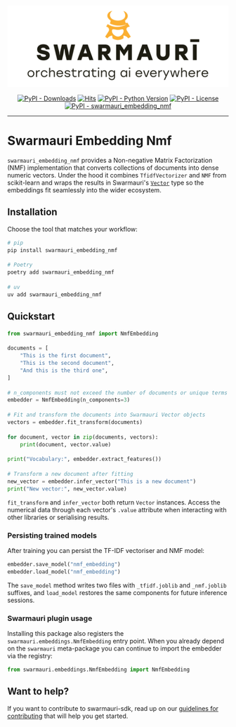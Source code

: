 
![Swarmauri Logo](https://github.com/swarmauri/swarmauri-sdk/blob/3d4d1cfa949399d7019ae9d8f296afba773dfb7f/assets/swarmauri.brand.theme.svg)

<p align="center">
    <a href="https://pypi.org/project/swarmauri_embedding_nmf/">
        <img src="https://img.shields.io/pypi/dm/swarmauri_embedding_nmf" alt="PyPI - Downloads"/></a>
    <a href="https://hits.sh/github.com/swarmauri/swarmauri-sdk/tree/master/pkgs/standards/swarmauri_embedding_nmf/">
        <img alt="Hits" src="https://hits.sh/github.com/swarmauri/swarmauri-sdk/tree/master/pkgs/standards/swarmauri_embedding_nmf.svg"/></a>
    <a href="https://pypi.org/project/swarmauri_embedding_nmf/">
        <img src="https://img.shields.io/pypi/pyversions/swarmauri_embedding_nmf" alt="PyPI - Python Version"/></a>
    <a href="https://pypi.org/project/swarmauri_embedding_nmf/">
        <img src="https://img.shields.io/pypi/l/swarmauri_embedding_nmf" alt="PyPI - License"/></a>
    <a href="https://pypi.org/project/swarmauri_embedding_nmf/">
        <img src="https://img.shields.io/pypi/v/swarmauri_embedding_nmf?label=swarmauri_embedding_nmf&color=green" alt="PyPI - swarmauri_embedding_nmf"/></a>
</p>

---

# Swarmauri Embedding Nmf

`swarmauri_embedding_nmf` provides a Non-negative Matrix Factorization (NMF)
implementation that converts collections of documents into dense numeric
vectors. Under the hood it combines `TfidfVectorizer` and `NMF` from
scikit-learn and wraps the results in Swarmauri's [`Vector`](https://github.com/swarmauri/swarmauri-sdk/tree/master/pkgs/standards/swarmauri_standard/swarmauri_standard/vectors/Vector.py)
type so the embeddings fit seamlessly into the wider ecosystem.

## Installation

Choose the tool that matches your workflow:

```bash
# pip
pip install swarmauri_embedding_nmf

# Poetry
poetry add swarmauri_embedding_nmf

# uv
uv add swarmauri_embedding_nmf
```

## Quickstart

```python
from swarmauri_embedding_nmf import NmfEmbedding

documents = [
    "This is the first document",
    "This is the second document",
    "And this is the third one",
]

# n_components must not exceed the number of documents or unique terms
embedder = NmfEmbedding(n_components=3)

# Fit and transform the documents into Swarmauri Vector objects
vectors = embedder.fit_transform(documents)

for document, vector in zip(documents, vectors):
    print(document, vector.value)

print("Vocabulary:", embedder.extract_features())

# Transform a new document after fitting
new_vector = embedder.infer_vector("This is a new document")
print("New vector:", new_vector.value)
```

`fit_transform` and `infer_vector` both return `Vector` instances. Access the
numerical data through each vector's `.value` attribute when interacting with
other libraries or serialising results.

### Persisting trained models

After training you can persist the TF-IDF vectoriser and NMF model:

```python
embedder.save_model("nmf_embedding")
embedder.load_model("nmf_embedding")
```

The `save_model` method writes two files with `_tfidf.joblib` and
`_nmf.joblib` suffixes, and `load_model` restores the same components for
future inference sessions.

### Swarmauri plugin usage

Installing this package also registers the
`swarmauri.embeddings.NmfEmbedding` entry point. When you already depend on
the `swarmauri` meta-package you can continue to import the embedder via the
registry:

```python
from swarmauri.embeddings.NmfEmbedding import NmfEmbedding
```

## Want to help?

If you want to contribute to swarmauri-sdk, read up on our
[guidelines for contributing](https://github.com/swarmauri/swarmauri-sdk/blob/master/CONTRIBUTING.md)
that will help you get started.

